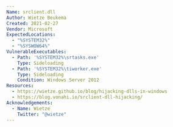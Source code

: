 ```yaml
---
Name: srclient.dll
Author: Wietze Beukema
Created: 2021-02-27
Vendor: Microsoft
ExpectedLocations:
  - "%SYSTEM32%"
  - "%SYSWOW64%"
VulnerableExecutables:
  - Path: '%SYSTEM32%\srtasks.exe'
    Type: Sideloading
  - Path: '%SYSTEM32%\tiworker.exe'
    Type: Sideloading
    Condition: Windows Server 2012
Resources:
  - https://wietze.github.io/blog/hijacking-dlls-in-windows
  - https://blog.vonahi.io/srclient-dll-hijacking/
Acknowledgements:
  - Name: Wietze
    Twitter: "@wietze"
---
```


